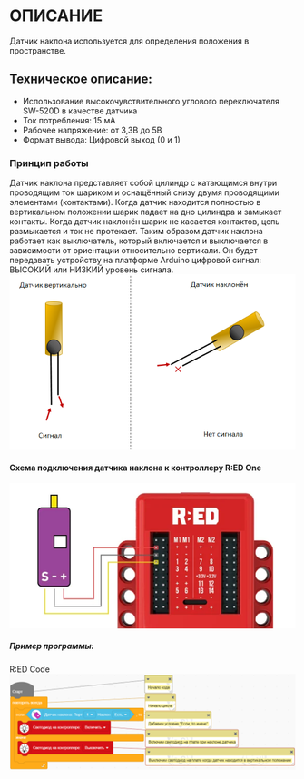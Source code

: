 # ОПИСАНИЕ
Датчик наклона используется для определения положения в пространстве.
## Техническое описание:
- Использование высокочувствительного углового переключателя SW-520D в качестве датчика
- Ток потребления: 15 мА
- Рабочее напряжение: от 3,3В до 5В
- Формат вывода: Цифровой выход (0 и 1)
### Принцип работы
Датчик наклона представляет собой цилиндр с катающимся внутри проводящим ток шариком и оснащённый снизу двумя проводящими элементами (контактами). Когда датчик находится полностью в вертикальном положении шарик падает на дно цилиндра и замыкает контакты. Когда датчик наклонён шарик не касается контактов, цепь размыкается и ток не протекает. Таким образом датчик наклона работает как выключатель, который включается и выключается в зависимости от ориентации относительно вертикали. Он будет передавать устройству на платформе Arduino цифровой сигнал: ВЫСОКИЙ или НИЗКИЙ уровень сигнала.
![](/public/images/docs/sensors/incline1.png)
#### Схема подключения датчика наклона к контроллеру R:ED One
![](/public/images/docs/sensors/incline2.jpg)
##### Пример программы:
R:ED Code
![](/public/images/docs/sensors/incline3.png)